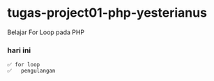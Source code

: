 # tugas-project01-php-yesterianus
Belajar For Loop pada PHP


### hari ini
	✅ for loop
	✅	pengulangan